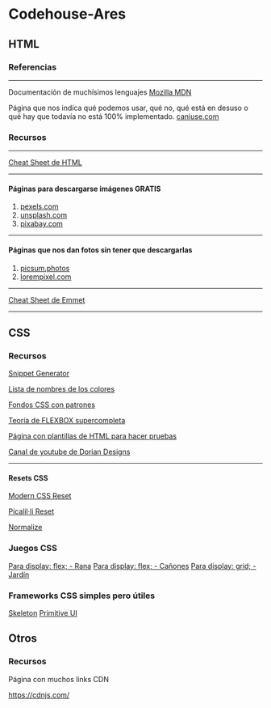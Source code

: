 # Codehouse-Ares
## HTML

### Referencias

---

Documentación de muchísimos lenguajes
[Mozilla MDN](https://developer.mozilla.org/es/)

Página que nos indica qué podemos usar, qué no, qué está en desuso o qué hay que todavía no está 100% implementado.
[caniuse.com](https://caniuse.com/)

### Recursos

---

[Cheat Sheet de HTML](https://cheatography.com/semagarcia/cheat-sheets/html5-standard-cheatsheet-espanol/)

---

#### Páginas para descargarse imágenes GRATIS

1. [pexels.com](https://pexels.com)
2. [unsplash.com](https://unsplash.com)
3. [pixabay.com](https://pixabay.com)

---

#### Páginas que nos dan fotos sin tener que descargarlas
1. [picsum.photos](https://picsum.photos)
2. [lorempixel.com](https://lorempixel.com)

---

[Cheat Sheet de Emmet](https://docs.emmet.io/cheat-sheet/)

---

## CSS

### Recursos

[Snippet Generator](https://snippet-generator.app/)

[Lista de nombres de los colores](https://www.w3schools.com/colors/colors_names.asp) 

[Fondos CSS con patrones](https://www.transparenttextures.com/)

[Teoría de FLEXBOX supercompleta](https://css-tricks.com/snippets/css/a-guide-to-flexbox/)

[Página con plantillas de HTML para hacer pruebas](https://html5up.net/)

[Canal de youtube de Dorian Designs](https://www.youtube.com/channel/UCzuwt7Pi_VB8cP5q5UE4u-A)

---

#### Resets CSS

[Modern CSS Reset](https://dev.to/hankchizljaw/a-modern-css-reset-6p3)

[Picalil·li Reset](https://piccalil.li/blog/a-modern-css-reset/)

[Normalize](https://necolas.github.io/normalize.css/)

### Juegos CSS

[Para display: flex; - Rana](https://flexboxfroggy.com/#es)
[Para display: flex; - Cañones](http://www.flexboxdefense.com/)
[Para display: grid; - Jardín](https://cssgridgarden.com/#es)

### Frameworks CSS simples pero útiles

[Skeleton](http://getskeleton.com/)
[Primitive UI](https://taniarascia.github.io/primitive/)

## Otros

### Recursos

Página con muchos links CDN

https://cdnjs.com/
